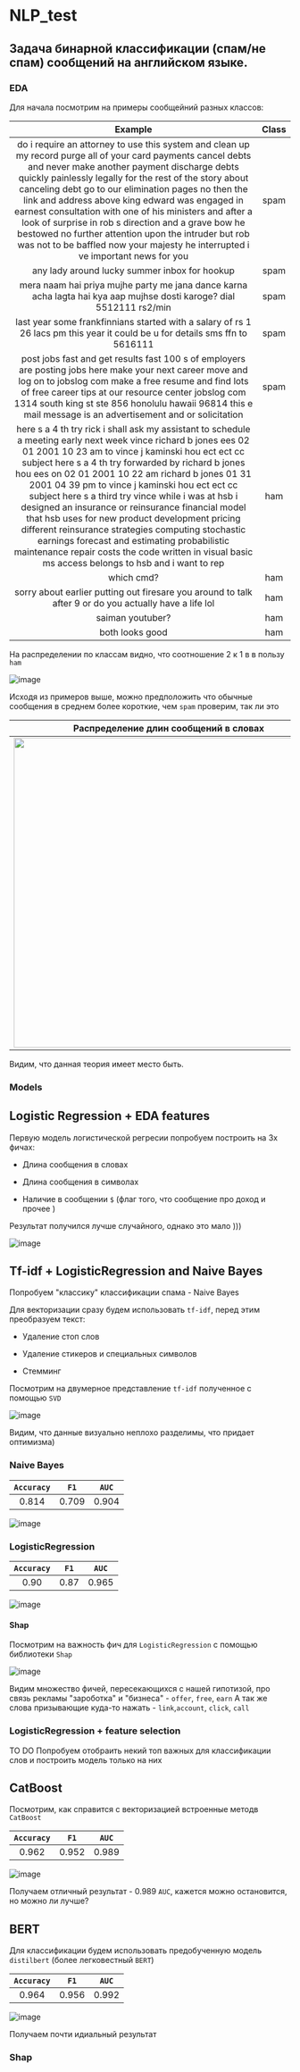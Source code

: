 # NLP_test

## Задача бинарной классификации (спам/не спам) сообщений на английском языке.

### EDA


Для начала посмотрим на примеры сообщейний разных классов:


 Example | Class |  
:------------:|:------------:|
 do i require an attorney to use this system and clean up my record purge all of your card payments cancel debts and never make another payment discharge debts quickly painlessly legally for the rest of the story about canceling debt go to our elimination pages no then the link and address above king edward was engaged in earnest consultation with one of his ministers and after a look of surprise in rob s direction and a grave bow he bestowed no further attention upon the intruder but rob was not to be baffled now your majesty he interrupted i ve important news for you | spam 
any lady around lucky summer inbox for hookup | spam  
mera naam hai priya mujhe party me jana dance karna acha lagta hai kya aap mujhse dosti karoge? dial 5512111 rs2/min | spam 
last year some frankfinnians started with a salary of rs 1 26 lacs pm this year it could be u for details sms ffn to 5616111  | spam 
post jobs fast and get results fast 100 s of employers are posting jobs here make your next career move and log on to jobslog com make a free resume and find lots of free career tips at our resource center jobslog com 1314 south king st ste 856 honolulu hawaii 96814 this e mail message is an advertisement and or solicitation | spam
here s a 4 th try rick i shall ask my assistant to schedule a meeting early next week vince richard b jones ees 02 01 2001 10 23 am to vince j kaminski hou ect ect cc subject here s a 4 th try forwarded by richard b jones hou ees on 02 01 2001 10 22 am richard b jones 01 31 2001 04 39 pm to vince j kaminski hou ect ect cc subject here s a third try vince while i was at hsb i designed an insurance or reinsurance financial model that hsb uses for new product development pricing different reinsurance strategies computing stochastic earnings forecast and estimating probabilistic maintenance repair costs the code written in visual basic ms access belongs to hsb and i want to rep | ham
which cmd? | ham
sorry about earlier putting out firesare you around to talk after 9 or do you actually have a life lol | ham
saiman youtuber? | ham
both looks good | ham


На распределении по классам видно, что соотношение 2 к 1 в в пользу `ham`

![image](https://github.com/BerezinDaniil/NLP_test/assets/78606208/f4318afa-0079-423f-a72a-7f971f812df0)

Исходя из примеров выше, можно предположить что обычные сообщения в среднем более короткие, чем `spam` проверим, так ли это

Распределение длин сообщений в словах          |  Распределение длин сообщений в  символах
:-------------------------:|:-------------------------:
<img src="https://github.com/BerezinDaniil/NLP_test/assets/78606208/57826127-7746-40df-96c3-4021443b3382" width="555" /> | <img src="https://github.com/BerezinDaniil/NLP_test/assets/78606208/1774fb61-aa72-48ad-b756-00ebc6930452" width="500" />

Видим, что данная теория имеет место быть.

### Models

## Logistic Regression + EDA features
Первую модель логистической регресии попробуем построить на 3х фичаx:

 * Длина сообщения в словах

 * Длина сообщения в символах

 * Наличие в сообщении `$` (флаг того, что сообщение про доход и прочее )

Результат получился лучше случайного, однако это мало )))


![image](https://github.com/BerezinDaniil/NLP_test/assets/78606208/6342211d-21cf-4385-955e-be9292c2018d)


## Tf-idf + LogisticRegression and Naive Bayes
Попробуем "классику" классификации спама - Naive Bayes

Для векторизации сразу будем использовать `tf-idf`, перед этим преобразуем текст: 

 * Удаление стоп слов

 * Удаление стикеров и специальных символов

 * Стемминг

Посмотрим на двумерное представление `tf-idf` полученное с помощью `SVD`

![image](https://github.com/BerezinDaniil/NLP_test/assets/78606208/09da8ff7-262a-423b-a163-8e28a889b40f)

Видим, что данные визуально неплохо разделимы, что придает оптимизма) 

### Naive Bayes

`Accuracy`   |  `F1` |  `AUC`
:----:|:-----:|:-----:
0.814 | 0.709 | 0.904|

![image](https://github.com/BerezinDaniil/NLP_test/assets/78606208/1d1520e2-44ed-41e4-a392-a6d1b32ccb49)

### LogisticRegression

`Accuracy`   |  `F1` |  `AUC`
:----:|:-----:|:-----:
0.90 | 0.87 | 0.965 |

![image](https://github.com/BerezinDaniil/NLP_test/assets/78606208/a41a8118-ec03-483b-9527-f7254e94b9d9)

#### Shap

Посмотрим на важность фич для  `LogisticRegression` с помощью библиотеки `Shap`

![image](https://github.com/BerezinDaniil/NLP_test/assets/78606208/2cc4553e-3d32-46d8-833b-5f90d603a3bd)

Видим множество фичей, пересекающихся с нашей гипотизой, про связь  рекламы "зароботка" и "бизнеса" - `offer`, `free`, `earn`
А так же слова призывающие куда-то нажать - `link`,`account`, `click`, `call`

### LogisticRegression + feature selection
TO DO
Попробуем отобраить некий топ важных для классификации слов и построить модель только на них


## CatBoost

Посмотрим, как справится с векторизацией встроенные методв `CatBoost`

`Accuracy`   |  `F1` |  `AUC`
:----:|:-----:|:-----:
0.962 | 0.952 | 0.989 |

![image](https://github.com/BerezinDaniil/NLP_test/assets/78606208/c83a5169-2526-4263-b5a5-528083005507)

Получаем отличный результат - 0.989 `AUC`, кажется можно остановится, но можно ли лучше? 


## BERT
Для классификации будем использовать предобученную модель `distilbert` (более легковестный `BERT`)

`Accuracy`   |  `F1` |  `AUC`
:----:|:-----:|:-----:
0.964 | 0.956 | 0.992 |


![image](https://github.com/BerezinDaniil/NLP_test/assets/78606208/d1fe488c-53b3-4e9e-b237-b81b751b1d2b)

Получаем почти идиальный результат 

### Shap





